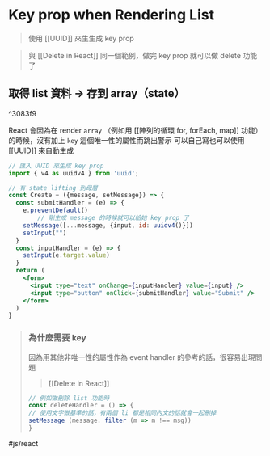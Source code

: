 # Key prop when Rendering List
> 使用 [[UUID]] 來生生成 key prop

>與 [[Delete in React]] 同一個範例，做完 key prop 就可以做 delete 功能了

## 取得 list 資料 -> 存到 array（state）

^3083f9

React 會因為在 render `array` （例如用 [[陣列的循環 for, forEach, map]] 功能）的時候，沒有加上 `key` 這個唯一性的屬性而跳出警示
可以自己寫也可以使用 [[UUID]] 來自動生成
```jsx
// 匯入 UUID 來生成 key prop
import { v4 as uuidv4 } from 'uuid';

// 有 state lifting 到母層
const Create = ({message, setMessage}) => {
  const submitHandler = (e) => {
    e.preventDefault()
		// 剛生成 message 的時候就可以給她 key prop 了
    setMessage([...message, {input, id: uuidv4()}])
    setInput("")
  }
  const inputHandler = (e) => {
    setInput(e.target.value)
  }
  return (
    <form>
      <input type="text" onChange={inputHandler} value={input} />
      <input type="button" onClick={submitHandler} value="Submit" />
    </form>
  )
}
```
>### 為什麼需要 key
>因為用其他非唯一性的屬性作為 event handler 的參考的話，很容易出現問題
> >[[Delete in React]]
>
> ```jsx
> // 例如做刪除 list 功能時
>const deleteHandler = () => {
>// 使用文字做基準的話，有兩個 li 都是相同內文的話就會一起刪掉
>setMessage (message. filter (m => m !== msg))
>}
> ```

#js/react 